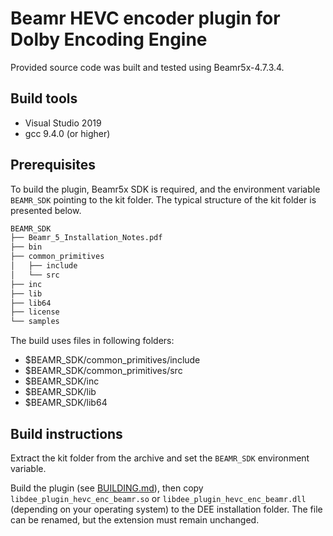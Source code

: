 # Beamr HEVC encoder plugin for Dolby Encoding Engine

Provided source code was built and tested using Beamr5x-4.7.3.4.

## Build tools

- Visual Studio 2019
- gcc 9.4.0 (or higher)

## Prerequisites

To build the plugin, Beamr5x SDK is required, and the environment variable `BEAMR_SDK` pointing to the kit folder.
The typical structure of the kit folder is presented below.

```bash
BEAMR_SDK
├── Beamr_5_Installation_Notes.pdf
├── bin
├── common_primitives
│   ├── include
│   └── src
├── inc
├── lib
├── lib64
├── license
└── samples
```

The build uses files in following folders:

- $BEAMR_SDK/common_primitives/include
- $BEAMR_SDK/common_primitives/src
- $BEAMR_SDK/inc
- $BEAMR_SDK/lib
- $BEAMR_SDK/lib64

## Build instructions

Extract the kit folder from the archive and set the `BEAMR_SDK` environment variable.

Build the plugin (see [BUILDING.md](../../../BUILDING.md)), then copy `libdee_plugin_hevc_enc_beamr.so` or `libdee_plugin_hevc_enc_beamr.dll` (depending on your operating system) to the DEE installation folder. The file can be renamed, but the extension must remain unchanged.
